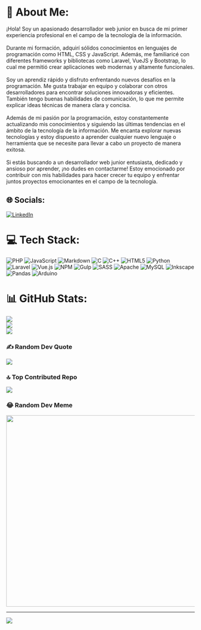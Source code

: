 # 💫 About Me:
¡Hola! Soy un apasionado desarrollador web junior en busca de mi primer experiencia profesional en el campo de la tecnología de la información.<br><br>Durante mi formación, adquirí sólidos conocimientos en lenguajes de programación como HTML, CSS y JavaScript. Además, me familiaricé con diferentes frameworks y bibliotecas como Laravel, VueJS y Bootstrap, lo cual me permitió crear aplicaciones web modernas y altamente funcionales.<br><br>Soy un aprendiz rápido y disfruto enfrentando nuevos desafíos en la programación. Me gusta trabajar en equipo y colaborar con otros desarrolladores para encontrar soluciones innovadoras y eficientes. También tengo buenas habilidades de comunicación, lo que me permite explicar ideas técnicas de manera clara y concisa.<br><br>Además de mi pasión por la programación, estoy constantemente actualizando mis conocimientos y siguiendo las últimas tendencias en el ámbito de la tecnología de la información. Me encanta explorar nuevas tecnologías y estoy dispuesto a aprender cualquier nuevo lenguaje o herramienta que se necesite para llevar a cabo un proyecto de manera exitosa.<br><br>Si estás buscando a un desarrollador web junior entusiasta, dedicado y ansioso por aprender, ¡no dudes en contactarme! Estoy emocionado por contribuir con mis habilidades para hacer crecer tu equipo y enfrentar juntos proyectos emocionantes en el campo de la tecnología.


## 🌐 Socials:
[![LinkedIn](https://img.shields.io/badge/LinkedIn-%230077B5.svg?logo=linkedin&logoColor=white)](https://linkedin.com/in/damianmediavilla) 

# 💻 Tech Stack:
![PHP](https://img.shields.io/badge/php-%23777BB4.svg?style=flat&logo=php&logoColor=white) ![JavaScript](https://img.shields.io/badge/javascript-%23323330.svg?style=flat&logo=javascript&logoColor=%23F7DF1E) ![Markdown](https://img.shields.io/badge/markdown-%23000000.svg?style=flat&logo=markdown&logoColor=white) ![C](https://img.shields.io/badge/c-%2300599C.svg?style=flat&logo=c&logoColor=white) ![C++](https://img.shields.io/badge/c++-%2300599C.svg?style=flat&logo=c%2B%2B&logoColor=white) ![HTML5](https://img.shields.io/badge/html5-%23E34F26.svg?style=flat&logo=html5&logoColor=white) ![Python](https://img.shields.io/badge/python-3670A0?style=flat&logo=python&logoColor=ffdd54) ![Laravel](https://img.shields.io/badge/laravel-%23FF2D20.svg?style=flat&logo=laravel&logoColor=white) ![Vue.js](https://img.shields.io/badge/vuejs-%2335495e.svg?style=flat&logo=vuedotjs&logoColor=%234FC08D) ![NPM](https://img.shields.io/badge/NPM-%23000000.svg?style=flat&logo=npm&logoColor=white) ![Gulp](https://img.shields.io/badge/GULP-%23CF4647.svg?style=flat&logo=gulp&logoColor=white) ![SASS](https://img.shields.io/badge/SASS-hotpink.svg?style=flat&logo=SASS&logoColor=white) ![Apache](https://img.shields.io/badge/apache-%23D42029.svg?style=flat&logo=apache&logoColor=white) ![MySQL](https://img.shields.io/badge/mysql-%2300f.svg?style=flat&logo=mysql&logoColor=white) ![Inkscape](https://img.shields.io/badge/Inkscape-e0e0e0?style=flat&logo=inkscape&logoColor=080A13) ![Pandas](https://img.shields.io/badge/pandas-%23150458.svg?style=flat&logo=pandas&logoColor=white) ![Arduino](https://img.shields.io/badge/-Arduino-00979D?style=flat&logo=Arduino&logoColor=white)
# 📊 GitHub Stats:
![](https://github-readme-stats.vercel.app/api?username=damianmediavilla&theme=vue-dark&hide_border=false&include_all_commits=true&count_private=true)<br/>
![](https://github-readme-streak-stats.herokuapp.com/?user=damianmediavilla&theme=vue-dark&hide_border=false)<br/>
![](https://github-readme-stats.vercel.app/api/top-langs/?username=damianmediavilla&theme=vue-dark&hide_border=false&include_all_commits=true&count_private=true&layout=compact)

### ✍️ Random Dev Quote
![](https://quotes-github-readme.vercel.app/api?type=horizontal&theme=merko)

### 🔝 Top Contributed Repo
![](https://github-contributor-stats.vercel.app/api?username=damianmediavilla&limit=5&theme=dark&combine_all_yearly_contributions=true)

### 😂 Random Dev Meme
<img src="https://rm.up.railway.app/" width="512px"/>

---
[![](https://visitcount.itsvg.in/api?id=damianmediavilla&icon=2&color=0)](https://visitcount.itsvg.in)

<!-- Proudly created with GPRM ( https://gprm.itsvg.in ) -->